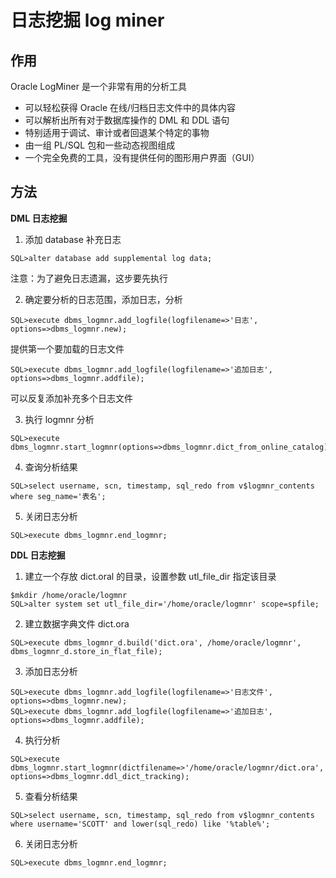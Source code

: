 # 日志挖掘 log miner

## 作用

Oracle LogMiner 是一个非常有用的分析工具

* 可以轻松获得 Oracle 在线/归档日志文件中的具体内容
* 可以解析出所有对于数据库操作的 DML 和 DDL 语句
* 特别适用于调试、审计或者回退某个特定的事物
* 由一组 PL/SQL 包和一些动态视图组成
* 一个完全免费的工具，没有提供任何的图形用户界面（GUI）


## 方法

**DML 日志挖掘**

1. 添加 database 补充日志

  ```
  SQL>alter database add supplemental log data;
  ```
  注意：为了避免日志遗漏，这步要先执行

2. 确定要分析的日志范围，添加日志，分析

  ```
  SQL>execute dbms_logmnr.add_logfile(logfilename=>'日志', options=>dbms_logmnr.new);
  ```
  提供第一个要加载的日志文件

  ```
  SQL>execute dbms_logmnr.add_logfile(logfilename=>'追加日志', options=>dbms_logmnr.addfile);
  ```
  可以反复添加补充多个日志文件

3. 执行 logmnr 分析

  ```
  SQL>execute dbms_logmnr.start_logmnr(options=>dbms_logmnr.dict_from_online_catalog);
  ```

4. 查询分析结果

  ```
  SQL>select username, scn, timestamp, sql_redo from v$logmnr_contents where seg_name='表名';
  ```

5. 关闭日志分析

  ```
  SQL>execute dbms_logmnr.end_logmnr;
  ```


**DDL 日志挖掘**

1. 建立一个存放 dict.oral 的目录，设置参数 utl_file_dir 指定该目录

  ```
  $mkdir /home/oracle/logmnr
  SQL>alter system set utl_file_dir='/home/oracle/logmnr' scope=spfile;
  ```

2. 建立数据字典文件 dict.ora

  ```
  SQL>execute dbms_logmnr_d.build('dict.ora', /home/oracle/logmnr', dbms_logmnr_d.store_in_flat_file);
  ```

3. 添加日志分析

  ```
  SQL>execute dbms_logmnr.add_logfile(logfilename=>'日志文件', options=>dbms_logmnr.new);
  SQL>execute dbms_logmnr.add_logfile(logfilename=>'追加日志', options=>dbms_logmnr.addfile);
  ```

4. 执行分析

  ```
  SQL>execute dbms_logmnr.start_logmnr(dictfilename=>'/home/oracle/logmnr/dict.ora', options=>dbms_logmnr.ddl_dict_tracking);
  ```

5. 查看分析结果

  ```
  SQL>select username, scn, timestamp, sql_redo from v$logmnr_contents where username='SCOTT' and lower(sql_redo) like '%table%';
  ```

6. 关闭日志分析

  ```
  SQL>execute dbms_logmnr.end_logmnr;
  ```
